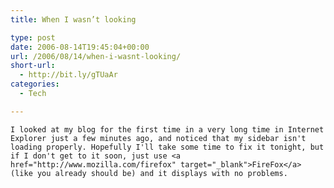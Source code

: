 ```yaml
---
title: When I wasn’t looking

type: post
date: 2006-08-14T19:45:04+00:00
url: /2006/08/14/when-i-wasnt-looking/
short-url:
  - http://bit.ly/gTUaAr
categories:
  - Tech

---
```

<div class='microid-mailto+http:sha1:f13f8ef4c6bc1db8c0829caacbbf6158be80bf91'>
  
    I looked at my blog for the first time in a very long time in Internet Explorer just a few minutes ago, and noticed that my sidebar isn't loading properly. Hopefully I'll take some time to fix it tonight, but if I don't get to it soon, just use <a href="http://www.mozilla.com/firefox" target="_blank">FireFox</a> (like you already should be) and it displays with no problems.
  
